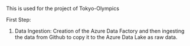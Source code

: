 This is used for the project of Tokyo-Olympics

First Step:
1. Data Ingestion: 
Creation of the Azure Data Factory and then ingesting the data from Github to copy it to the Azure Data Lake as raw data.
